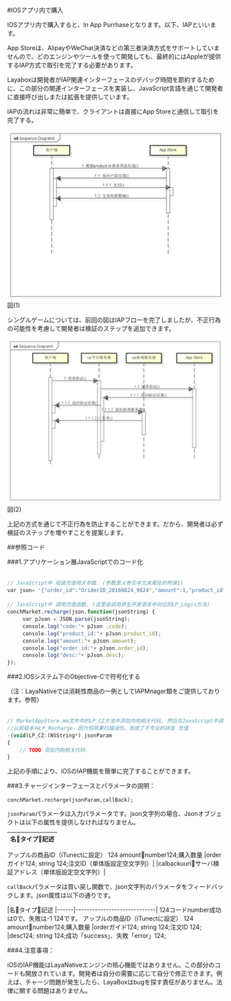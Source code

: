 #IOSアプリ内で購入



IOSアプリ内で購入すると、In App Purrhaseとなります。以下、IAPといいます。

App Storeは、AlipayやWeChat決済などの第三者決済方式をサポートしていませんので、どのエンジンやツールを使って開発しても、最終的にはAppleが提供するIAP方式で取引を完了する必要があります。

Layaboxは開発者がIAP関連インターフェースのデバッグ時間を節約するために、この部分の関連インターフェースを実装し、JavaScript言語を通じて開発者に直接呼び出しまたは拡張を提供しています。

IAPの流れは非常に簡単で、クライアントは直接にApp Storeと通信して取引を完了する。

​![blob.png](1.png)<br/>
図(1)


シングルゲームについては、前回の図はIAPフローを完了しましたが、不正行為の可能性を考慮して開発者は検証のステップを追加できます。

​![blob.png](2.png)<br/>
図(2)

上記の方式を通じて不正行為を防止することができます。だから、開発者は必ず検証のステップを増やすことを提案します。

##参照コード

###1.アプリケーション層JavaScriptでのコード化


```javascript

// JavaScript中 组装充值相关参数. (参数意义参见本文末尾处的附录1)
var json= '{"order_id":"OriderID_20160824_9824","amount":1,"product_id":"Laya.joychina.test","callback_uri":"http://186.152.54.225:8800/Apple.pay"}';
 
// JavaScript中 调用充值函数. (这里会调用原生开发语言中对应的LP_Login方法)
conchMarket.recharge(json,function(jsonString) {
     var pJson = JSON.parse(jsonString);
     console.log("code:"+ pJson .code);
     console.log("product_id:"+ pJson.product_id);
     console.log("amount:"+ pJson.amount);
     console.log("order_id:"+ pJson.order_id);
     console.log("desc:"+ pJson.desc);
});
```


###2.IOSシステム下のObjective-Cで符号化する

（注：LayaNativeでは消耗性商品の一例としてIAPMnager類をご提供しております。参照）


```javascript

// MarketAppStore.mm文件中的LP_CZ方法中添加内购相关代码, 然后在JavaScript中调用conchMarket.recharge就会执行此方法.
//以前版本叫LP_Recharge，因为怕苹果扫描误伤，改成了不专业的拼音 充值
-(void)LP_CZ:(NSString*) jsonParam
{
    // TODO 添加内购相关代码.
}
```


上記の手順により、iOSのIAP機能を簡単に完了することができます。

###3.チャージインターフェースとパラメータの説明：


  `conchMarket.recharge(jsonParam,callBack);`

`jsonParam`パラメータは入力パラメータです。json文字列の場合、Jsonオブジェクトは以下の属性を提供しなければなりません。

|名𞓜タイプ𞓜記述
|-------------------------------------------|
アップルの商品ID（iTunectに設定）
124 amount𞓜number124;購入数量
|orderガイド124; string 124;注文ID（単体版設定空文字列）|
|calbackuuri𞓜サーバ検証アドレス（単体版設定空文字列）|



`callBack`パラメータは買い戻し関数で、json文字列のパラメータをフィードバックします。json属性は以下の通りです。

|名𞓜タイプ𞓜記述
|------|-----------------------------|
124コードnumber成功は0で、失敗は-1 124です。
アップルの商品ID（iTunectに設定）
124 amount𞓜number124;購入数量
|orderガイド124; string 124;注文ID 124;
|desc124; string 124;成功「success」、失敗「error」124;

###4.注意事項：

iOSのIAP機能はLayaNativeエンジンの核心機能ではありません。この部分のコードも開放されています。開発者は自分の需要に応じて自分で修正できます。例えば、チャージ問題が発生したら、LayaBoxはbugを探す責任がありません。法律に関する問題はありません。
